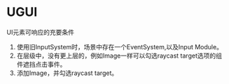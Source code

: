 # UGUI

UI元素可响应的充要条件

1. 使用旧InputSystem时，场景中存在一个EventSystem,以及Input Module。
2. 在层级中，没有更上层的，例如Image一样可以勾选raycast target选项的组件遮挡点击事件。
3. 添加Image，并勾选raycast target。

